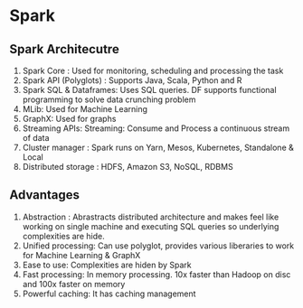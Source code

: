 # Spark 

## Spark Architecutre
1. Spark Core : Used for monitoring, scheduling and processing the task
2. Spark API (Polyglots) : Supports Java, Scala, Python and R
3. Spark SQL & Dataframes: Uses SQL queries. DF supports functional programming to solve data crunching problem
4. MLib: Used for Machine Learning
5. GraphX: Used for graphs
6. Streaming APIs: Streaming: Consume and Process a continuous stream of data
6. Cluster manager : Spark runs on Yarn, Mesos, Kubernetes, Standalone & Local
7. Distributed storage : HDFS, Amazon S3, NoSQL, RDBMS

## Advantages
1. Abstraction : Abrastracts distributed architecture and makes feel like working on single machine and executing SQL queries so underlying complexities are hide.
2. Unified processing: Can use polyglot, provides various liberaries to work for Machine Learning & GraphX
3. Ease to use: Complexities are hiden by Spark
4. Fast processing: In memory processing. 10x faster than Hadoop on disc and 100x faster on memory
5. Powerful caching: It has caching management

